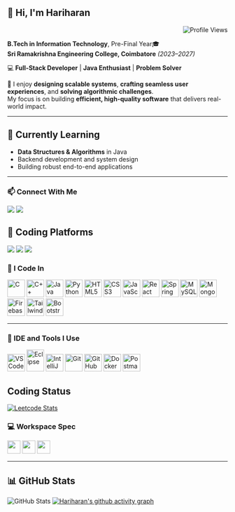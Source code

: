 ## 👋 Hi, I'm Hariharan 
<p align="right">
  <img src="https://komarev.com/ghpvc/?username=hariharan-r06&label=Profile%20Views&color=0e75b6&style=flat" alt="Profile Views" />
</p>

  **B.Tech in Information Technology**, Pre-Final Year🎓  
**Sri Ramakrishna Engineering College, Coimbatore** *(2023–2027)*  

💻 **Full-Stack Developer** | **Java Enthusiast** | **Problem Solver**  

🔧 I enjoy **designing scalable systems**, **crafting seamless user experiences**, and **solving algorithmic challenges**.  
My focus is on building **efficient, high-quality software** that delivers real-world impact.

---

## 🚀 Currently Learning  
- **Data Structures & Algorithms** in Java  
- Backend development and system design  
- Building robust end-to-end applications  

---
  
### 📫 Connect With Me  
[<img src="https://img.shields.io/badge/LinkedIn-0077B5?style=for-the-badge&logo=linkedin&logoColor=white" />](https://www.linkedin.com/in/hariharan-r06/)
[<img src="https://img.shields.io/badge/GitHub-100000?style=for-the-badge&logo=github&logoColor=white" />](https://github.com/hariharan-r06)



## 🧠 Coding Platforms
[<img src="https://img.shields.io/badge/LeetCode-Profile-orange?style=for-the-badge&logo=leetcode" />](https://leetcode.com/u/hariharan-r06/)
[<img src="https://img.shields.io/badge/HackerRank-Profile-green?style=for-the-badge&logo=hackerrank" />](https://www.hackerrank.com/hari_2305032)
[<img src="https://img.shields.io/badge/SkillRack-Profile-blue?style=for-the-badge" />](https://www.skillrack.com/faces/resume.xhtml?id=445660&key=73cb7f39e239ecdaa151bcdd834dd2347ec77d2f)

 
### 🚀 I Code In  
<img height="40" src="https://img.icons8.com/color/48/000000/c-programming.png" title="C"/> <img height="40" src="https://img.icons8.com/color/48/000000/c-plus-plus-logo.png" title="C++"/> <img height="40" src="https://img.icons8.com/color/48/000000/java-coffee-cup-logo.png" title="Java"/> <img height="40" src="https://img.icons8.com/color/48/000000/python.png" title="Python"/> <img height="40" src="https://img.icons8.com/color/48/000000/html-5.png" title="HTML5"/> <img height="40" src="https://img.icons8.com/color/48/000000/css3.png" title="CSS3"/> <img height="40" src="https://img.icons8.com/color/48/000000/javascript.png" title="JavaScript"/> <img height="40" src="https://img.icons8.com/color/48/000000/react-native.png" title="React"/> <img height="40" src="https://img.icons8.com/color/48/000000/spring-logo.png" title="Spring Boot"/> <img height="40" src="https://img.icons8.com/color/48/000000/mysql-logo.png" title="MySQL"/> <img height="40" src="https://img.icons8.com/color/48/000000/mongodb.png" title="MongoDB"/> <img height="40" src="https://img.icons8.com/color/48/000000/google-firebase-console.png" title="Firebase"/> <img height="40" src="https://img.icons8.com/color/48/000000/tailwindcss.png" title="Tailwind CSS"/> <img height="40" src="https://img.icons8.com/color/48/000000/bootstrap.png" title="Bootstrap"/>  

---

### 🧰 IDE and Tools I Use  
<img height="40" src="https://img.icons8.com/color/48/000000/visual-studio-code-2019.png" title="VS Code"/> <img width="40" height="50" src="https://img.icons8.com/office/40/java-eclipse.png" title="Eclipse"/> <img height="40" src="https://img.icons8.com/color/48/000000/intellij-idea.png" title="IntelliJ IDEA"/> <img height="40" src="https://img.icons8.com/color/48/000000/git.png" title="Git"/> <img height="40" src="https://img.icons8.com/ios-glyphs/48/000000/github.png" title="GitHub"/> <img height="40" src="https://img.icons8.com/color/48/000000/docker.png" title="Docker"/> <img height="40" src="https://img.icons8.com/dusk/64/000000/postman-api.png" title="Postman"/>  



## Coding Status
[![Leetcode Stats](https://leetcard.jacoblin.cool/hariharan-r06?font=Dancing_Script)](https://leetcode.com/u/hariharan-r06/)

### 💻 Workspace Spec
<img height="30" src="https://img.shields.io/badge/Lenovo-LOQ_15APH8-E2231A?style=for-the-badge&logo=lenovo&logoColor=white"/> <img height="30" src="https://img.shields.io/badge/NVIDIA-RTX_3050_6GB-76B900?style=for-the-badge&logo=nvidia&logoColor=white"/> <img height="30" src="https://img.shields.io/badge/AMD-Ryzen_7_7840HS-ED1C24?style=for-the-badge&logo=amd&logoColor=white"/>

---

## 📊 GitHub Stats  

![GitHub Stats](http://github-profile-summary-cards.vercel.app/api/cards/stats?username=hariharan-r06&theme=dark)
[![Hariharan's github activity graph](https://github-readme-activity-graph.vercel.app/graph?username=hariharan-r06&bg_color=000000&color=ffffff&line=51f565&point=ffffff&area=true&hide_border=true)](https://github.com/ashutosh00710/github-readme-activity-graph)






